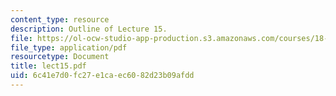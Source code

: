 ```yaml
---
content_type: resource
description: Outline of Lecture 15.
file: https://ol-ocw-studio-app-production.s3.amazonaws.com/courses/18-413-error-correcting-codes-laboratory-spring-2004/6c41e7d0fc27e1caec6082d23b09afdd_lect15.pdf
file_type: application/pdf
resourcetype: Document
title: lect15.pdf
uid: 6c41e7d0-fc27-e1ca-ec60-82d23b09afdd
---
```

